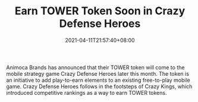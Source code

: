 ﻿---
title: "Earn TOWER Token Soon in Crazy Defense Heroes"
date: 2021-04-11T21:57:40+08:00
lastmod: 2021-04-11T16:45:40+08:00
draft: false
authors: ["Bianca"]
description: "Animoca Brands has announced that their TOWER token will come to the mobile strategy game Crazy Defense Heroes later this month. The token is an initiative to add play-to-earn elements to an existing free-to-play mobile game. Crazy Defense Heroes follows in the footsteps of Crazy Kings, which introduced competitive rankings as a way to earn TOWER tokens."
featuredImage: "earn-tower-token-soon-in-crazy-defense-heroes.png"
tags: ["Racing Games","Play to Earn"]
categories: ["news"]
news: ["Racing Games"]
weight: 
lightgallery: true
pinned: false
recommend: false
recommend1: false
---

Animoca Brands has announced that their TOWER token will come to the mobile strategy game Crazy Defense Heroes later this month. The token is an initiative to add play-to-earn elements to an existing free-to-play mobile game. Crazy Defense Heroes follows in the footsteps of Crazy Kings, which introduced competitive rankings as a way to earn TOWER tokens.

<!--more-->

